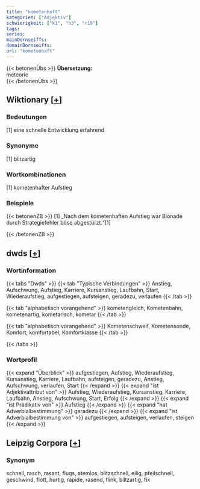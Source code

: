 ```yaml
---
title: "kometenhaft"
kategorien: ["Adjektiv"]
schwierigkeit: ["k1", "h3", "r19"]
tags:
series:
mainDornseiffs:
domainDornseiffs:
url: "kometenhaft"
---
```


{{< betonenÜbs >}}
**Übersetzung:**  
meteoric  
{{< /betonenÜbs >}}

## Wiktionary [[+](https://de.wiktionary.org/wiki/kometenhaft)]

### Bedeutungen
[1] eine schnelle Entwicklung erfahrend  

### Synonyme
[1] blitzartig  

### Wortkombinationen
[1] kometenhafter Aufstieg  

### Beispiele
{{< betonenZB >}}
[1] „Nach dem kometenhaften Aufstieg war Bionade durch Strategiefehler böse abgestürzt.“[1]  

{{< /betonenZB >}}


## dwds [[+](https://www.dwds.de/wb/kometenhaft)]

### Wortinformation
{{< tabs "Dwds" >}}
{{< tab "Typische Verbindungen" >}}
Anstieg, Aufschwung, Aufstieg, Karriere, Kursanstieg, Laufbahn, Start, Wiederaufstieg, aufgestiegen, aufsteigen, geradezu, verlaufen
{{< /tab >}}

{{< tab "alphabetisch vorangehend" >}}
kometengleich, Kometenbahn, kometenartig, kometarisch, kometar
{{< /tab >}}

{{< tab "alphabetisch vorangehend" >}}
Kometenschweif, Kometensonde, Komfort, komfortabel, Komfortklasse
{{< /tab >}}

{{< /tabs >}}

### Wortprofil
{{< expand "Überblick" >}} aufgestiegen, Aufstieg, Wiederaufstieg, Kursanstieg, Karriere, Laufbahn, aufsteigen, geradezu, Anstieg, Aufschwung, verlaufen, Start {{< /expand >}}
{{< expand "ist Adjektivattribut von" >}} Aufstieg, Wiederaufstieg, Kursanstieg, Karriere, Laufbahn, Anstieg, Aufschwung, Start, Erfolg {{< /expand >}}
{{< expand "ist Prädikativ von" >}} Aufstieg {{< /expand >}}
{{< expand "hat Adverbialbestimmung" >}} geradezu {{< /expand >}}
{{< expand "ist Adverbialbestimmung von" >}} aufgestiegen, aufsteigen, verlaufen, steigen {{< /expand >}}

## Leipzig Corpora [[+](https://corpora.uni-leipzig.de/en/res?word=kometenhaft&corpusId=deu_newscrawl-public_2018)]


### Synonym
schnell, rasch, rasant, flugs, atemlos, blitzschnell, eilig, pfeilschnell, geschwind, flott, hurtig, rapide, rasend, flink, blitzartig, fix

